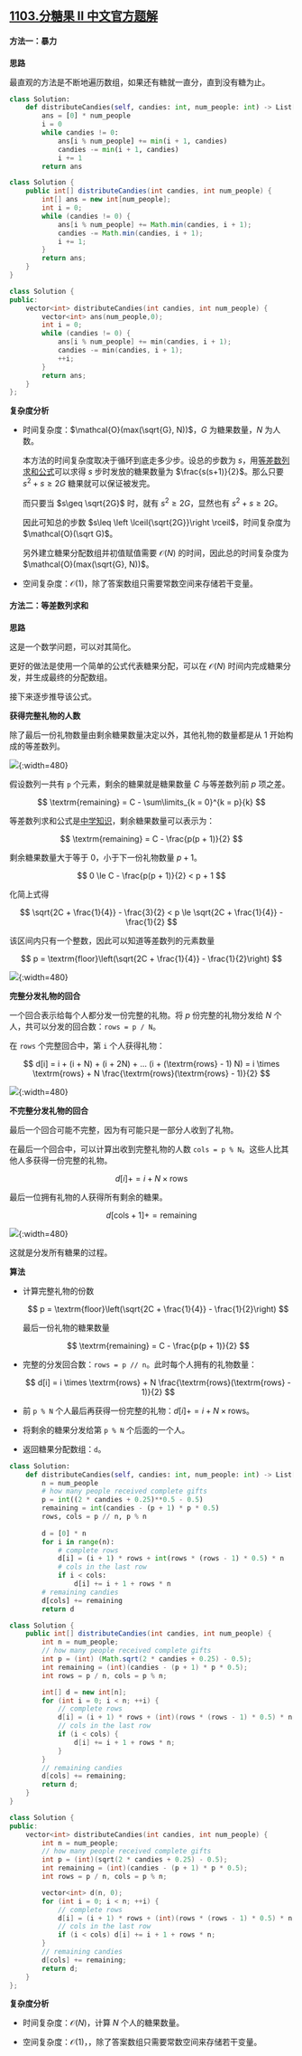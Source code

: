 ## [1103.分糖果 II 中文官方题解](https://leetcode.cn/problems/distribute-candies-to-people/solutions/100000/fen-tang-guo-ii-by-leetcode-solution)

#### 方法一：暴力
**思路**

最直观的方法是不断地遍历数组，如果还有糖就一直分，直到没有糖为止。

```Python [sol1-Python3]
class Solution:
    def distributeCandies(self, candies: int, num_people: int) -> List[int]:
        ans = [0] * num_people
        i = 0
        while candies != 0:
            ans[i % num_people] += min(i + 1, candies)
            candies -= min(i + 1, candies)
            i += 1
        return ans
```
```Java [sol1-Java]
class Solution {
    public int[] distributeCandies(int candies, int num_people) {
        int[] ans = new int[num_people];
        int i = 0;
        while (candies != 0) {
            ans[i % num_people] += Math.min(candies, i + 1);
            candies -= Math.min(candies, i + 1);
            i += 1;
        }
        return ans;
    }
}
```
```C++ [sol1-C++]
class Solution {
public:
    vector<int> distributeCandies(int candies, int num_people) {
        vector<int> ans(num_people,0);
        int i = 0;
        while (candies != 0) {
            ans[i % num_people] += min(candies, i + 1);
            candies -= min(candies, i + 1);
            ++i;
        }
        return ans;
    }
};
```

**复杂度分析**

* 时间复杂度：$\mathcal{O}(max(\sqrt{G}, N))$，$G$ 为糖果数量，$N$ 为人数。

  本方法的时间复杂度取决于循环到底走多少步。设总的步数为 $s$，用[等差数列求和公式](https://baike.baidu.com/item/%E7%AD%89%E5%B7%AE%E6%95%B0%E5%88%97%E6%B1%82%E5%92%8C%E5%85%AC%E5%BC%8F/7527418)可以求得 $s$ 步时发放的糖果数量为 $\frac{s(s+1)}{2}$。那么只要 $s^2+s\geq 2G$ 糖果就可以保证被发完。

  而只要当 $s\geq \sqrt{2G}$ 时，就有 $s^2\geq 2G$，显然也有 $s^2+s\geq 2G$。

  因此可知总的步数 $s\leq \left \lceil{\sqrt{2G}}\right \rceil$，时间复杂度为 $\mathcal{O}(\sqrt G)$。

  另外建立糖果分配数组并初值赋值需要 $\mathcal{O}(N)$ 的时间，因此总的时间复杂度为 $\mathcal{O}(max(\sqrt{G}, N))$。

* 空间复杂度：$\mathcal{O}(1)$，除了答案数组只需要常数空间来存储若干变量。

#### 方法二：等差数列求和

**思路**

这是一个数学问题，可以对其简化。

更好的做法是使用一个简单的公式代表糖果分配，可以在 $\mathcal{O}(N)$ 时间内完成糖果分发，并生成最终的分配数组。

接下来逐步推导该公式。

**获得完整礼物的人数**

除了最后一份礼物数量由剩余糖果数量决定以外，其他礼物的数量都是从 1 开始构成的等差数列。

![](https://pic.leetcode-cn.com/Figures/1103/arithmeti.png){:width=480}

假设数列一共有 `p` 个元素，剩余的糖果就是糖果数量 $C$ 与等差数列前 $p$ 项之差。

$$
\textrm{remaining} = C - \sum\limits_{k = 0}^{k = p}{k}
$$

等差数列求和公式是[中学知识](https://baike.baidu.com/item/%E7%AD%89%E5%B7%AE%E6%95%B0%E5%88%97%E6%B1%82%E5%92%8C%E5%85%AC%E5%BC%8F/7527418)，剩余糖果数量可以表示为：

$$
\textrm{remaining} = C - \frac{p(p + 1)}{2}
$$

剩余糖果数量大于等于 $0$，小于下一份礼物数量 $p + 1$。

$$
0 \le C - \frac{p(p + 1)}{2} < p + 1
$$

化简上式得

$$
\sqrt{2C + \frac{1}{4}} - \frac{3}{2} < p \le \sqrt{2C + \frac{1}{4}} - \frac{1}{2}
$$

该区间内只有一个整数，因此可以知道等差数列的元素数量

$$
p = \textrm{floor}\left(\sqrt{2C + \frac{1}{4}} - \frac{1}{2}\right)
$$

![](https://pic.leetcode-cn.com/Figures/1103/number.png){:width=480}

**完整分发礼物的回合**

一个回合表示给每个人都分发一份完整的礼物。将 $p$ 份完整的礼物分发给 $N$ 个人，共可以分发的回合数：`rows = p / N`。

在 `rows` 个完整回合中，第 `i` 个人获得礼物：

$$
d[i] = i + (i + N) + (i + 2N) + ... (i + (\textrm{rows} - 1) N) = 
i \times \textrm{rows} + N \frac{\textrm{rows}(\textrm{rows} - 1)}{2}
$$

![](https://pic.leetcode-cn.com/Figures/1103/complete.png){:width=480}

**不完整分发礼物的回合**

最后一个回合可能不完整，因为有可能只是一部分人收到了礼物。

在最后一个回合中，可以计算出收到完整礼物的人数 `cols = p % N`。这些人比其他人多获得一份完整的礼物。

$$
d[i] += i + N \times \textrm{rows}
$$

最后一位拥有礼物的人获得所有剩余的糖果。

$$
d[\textrm{cols} + 1] += \textrm{remaining}
$$

![](https://pic.leetcode-cn.com/Figures/1103/incomplete.png){:width=480}

这就是分发所有糖果的过程。

**算法**

- 计算完整礼物的份数

    $$
    p = \textrm{floor}\left(\sqrt{2C + \frac{1}{4}} - \frac{1}{2}\right)
    $$

    最后一份礼物的糖果数量

    $$
    \textrm{remaining} = C - \frac{p(p + 1)}{2}
    $$

- 完整的分发回合数：`rows = p // n`。此时每个人拥有的礼物数量：

    $$
    d[i] = i \times \textrm{rows} + N \frac{\textrm{rows}(\textrm{rows} - 1)}{2}
    $$

- 前 `p % N` 个人最后再获得一份完整的礼物：$d[i] += i + N \times \textrm{rows}$。

- 将剩余的糖果分发给第 `p % N` 个后面的一个人。

- 返回糖果分配数组：`d`。

```Python [sol2-Python3]
class Solution:
    def distributeCandies(self, candies: int, num_people: int) -> List[int]:
        n = num_people
        # how many people received complete gifts
        p = int((2 * candies + 0.25)**0.5 - 0.5) 
        remaining = int(candies - (p + 1) * p * 0.5)
        rows, cols = p // n, p % n
        
        d = [0] * n
        for i in range(n):
            # complete rows
            d[i] = (i + 1) * rows + int(rows * (rows - 1) * 0.5) * n
            # cols in the last row
            if i < cols:
                d[i] += i + 1 + rows * n
        # remaining candies        
        d[cols] += remaining
        return d
```

```Java [sol2-Java]
class Solution {
    public int[] distributeCandies(int candies, int num_people) {
        int n = num_people;
        // how many people received complete gifts
        int p = (int) (Math.sqrt(2 * candies + 0.25) - 0.5);
        int remaining = (int)(candies - (p + 1) * p * 0.5);
        int rows = p / n, cols = p % n;

        int[] d = new int[n];
        for (int i = 0; i < n; ++i) {
            // complete rows
            d[i] = (i + 1) * rows + (int)(rows * (rows - 1) * 0.5) * n;
            // cols in the last row
            if (i < cols) {
                d[i] += i + 1 + rows * n;
            }
        }
        // remaining candies        
        d[cols] += remaining;
        return d;
    }
}
```

```C++ [sol2-C++]
class Solution {
public:
    vector<int> distributeCandies(int candies, int num_people) {
        int n = num_people;
        // how many people received complete gifts
        int p = (int)(sqrt(2 * candies + 0.25) - 0.5);
        int remaining = (int)(candies - (p + 1) * p * 0.5);
        int rows = p / n, cols = p % n;

        vector<int> d(n, 0);
        for (int i = 0; i < n; ++i) {
            // complete rows
            d[i] = (i + 1) * rows + (int)(rows * (rows - 1) * 0.5) * n;
            // cols in the last row
            if (i < cols) d[i] += i + 1 + rows * n;
        }
        // remaining candies 
        d[cols] += remaining;
        return d;
    }
};
```
**复杂度分析**

* 时间复杂度：$\mathcal{O}(N)$，计算 $N$ 个人的糖果数量。

* 空间复杂度：$\mathcal{O}(1)$，，除了答案数组只需要常数空间来存储若干变量。